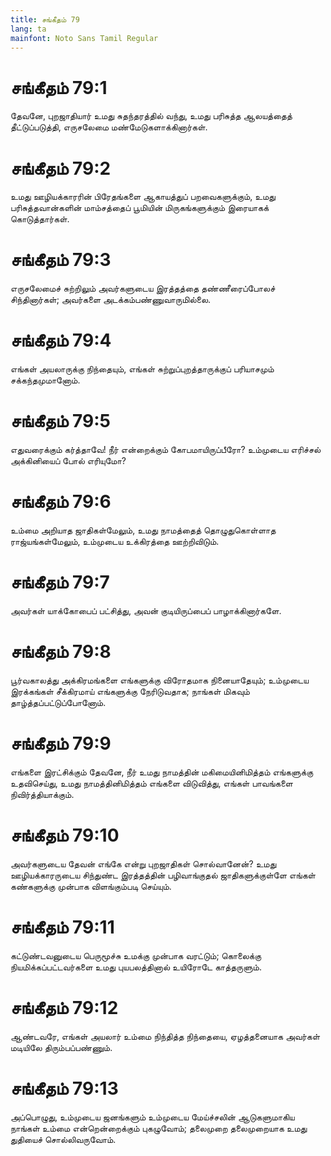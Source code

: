 ```yaml
---
title: சங்கீதம் 79
lang: ta
mainfont: Noto Sans Tamil Regular
---
```


# சங்கீதம் 79:1

தேவனே, புறஜாதியார் உமது சுதந்தரத்தில் வந்து, உமது பரிசுத்த ஆலயத்தைத் தீட்டுப்படுத்தி, எருசலேமை மண்மேடுகளாக்கினார்கள்.

# சங்கீதம் 79:2

உமது ஊழியக்காரரின் பிரேதங்களை ஆகாயத்துப் பறவைகளுக்கும், உமது பரிசுத்தவான்களின் மாம்சத்தைப் பூமியின் மிருகங்களுக்கும் இரையாகக் கொடுத்தார்கள்.

# சங்கீதம் 79:3

எருசலேமைச் சுற்றிலும் அவர்களுடைய இரத்தத்தை தண்ணீரைப்போலச் சிந்தினார்கள்; அவர்களை அடக்கம்பண்ணுவாருமில்லை.

# சங்கீதம் 79:4

எங்கள் அயலாருக்கு நிந்தையும், எங்கள் சுற்றுப்புறத்தாருக்குப் பரியாசமும் சக்கந்தமுமானோம்.

# சங்கீதம் 79:5

எதுவரைக்கும் கர்த்தாவே! நீர் என்றைக்கும் கோபமாயிருப்பீரோ? உம்முடைய எரிச்சல் அக்கினியைப் போல் எரியுமோ?

# சங்கீதம் 79:6

உம்மை அறியாத ஜாதிகள்மேலும், உமது நாமத்தைத் தொழுதுகொள்ளாத ராஜ்யங்கள்மேலும், உம்முடைய உக்கிரத்தை ஊற்றிவிடும்.

# சங்கீதம் 79:7

அவர்கள் யாக்கோபைப் பட்சித்து, அவன் குடியிருப்பைப் பாழாக்கினார்களே.

# சங்கீதம் 79:8

பூர்வகாலத்து அக்கிரமங்களை எங்களுக்கு விரோதமாக நினையாதேயும்; உம்முடைய இரக்கங்கள் சீக்கிரமாய் எங்களுக்கு நேரிடுவதாக; நாங்கள் மிகவும் தாழ்த்தப்பட்டுப்போனோம்.

# சங்கீதம் 79:9

எங்களை இரட்சிக்கும் தேவனே, நீர் உமது நாமத்தின் மகிமையினிமித்தம் எங்களுக்கு உதவிசெய்து, உமது நாமத்தினிமித்தம் எங்களை விடுவித்து, எங்கள் பாவங்களை நிவிர்த்தியாக்கும்.

# சங்கீதம் 79:10

அவர்களுடைய தேவன் எங்கே என்று புறஜாதிகள் சொல்வானேன்? உமது ஊழியக்காரருடைய சிந்துண்ட இரத்தத்தின் பழிவாங்குதல் ஜாதிகளுக்குள்ளே எங்கள் கண்களுக்கு முன்பாக விளங்கும்படி செய்யும்.

# சங்கீதம் 79:11

கட்டுண்டவனுடைய பெருமூச்சு உமக்கு முன்பாக வரட்டும்; கொலைக்கு நியமிக்கப்பட்டவர்களை உமது புயபலத்தினால் உயிரோடே காத்தருளும்.

# சங்கீதம் 79:12

ஆண்டவரே, எங்கள் அயலார் உம்மை நிந்தித்த நிந்தையை, ஏழத்தனையாக அவர்கள் மடியிலே திரும்பப்பண்ணும்.

# சங்கீதம் 79:13

அப்பொழுது, உம்முடைய ஜனங்களும் உம்முடைய மேய்ச்சலின் ஆடுகளுமாகிய நாங்கள் உம்மை என்றென்றைக்கும் புகழுவோம்; தலைமுறை தலைமுறையாக உமது துதியைச் சொல்லிவருவோம்.

